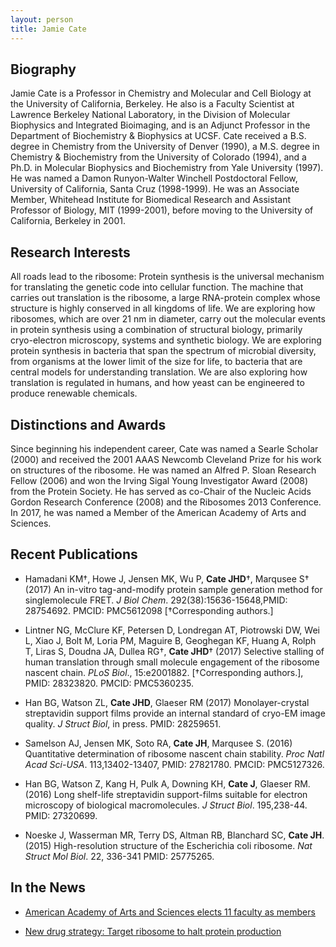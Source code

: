 ```yaml
---
layout: person
title: Jamie Cate
---
```


## Biography

Jamie Cate is a Professor in Chemistry and Molecular and Cell Biology at the University of California, Berkeley. He also is a Faculty Scientist at Lawrence Berkeley National Laboratory, in the Division of Molecular Biophysics and Integrated Bioimaging, and is an Adjunct Professor in the Department of Biochemistry & Biophysics at UCSF. Cate received a B.S. degree in Chemistry from the University of Denver (1990), a M.S. degree in Chemistry & Biochemistry from the University of Colorado (1994), and a Ph.D. in Molecular Biophysics and Biochemistry from Yale University (1997). He was named a Damon Runyon-Walter Winchell Postdoctoral Fellow, University of California, Santa Cruz (1998-1999). He was an Associate Member, Whitehead Institute for Biomedical Research and Assistant Professor of Biology, MIT (1999-2001), before moving to the University of California, Berkeley in 2001.


## Research Interests

All roads lead to the ribosome: Protein synthesis is the universal mechanism for translating the genetic code into cellular function. The machine that carries out translation is the ribosome, a large RNA-protein complex whose structure is highly conserved in all kingdoms of life. We are exploring how ribosomes, which are over 21 nm in diameter, carry out the molecular events in protein synthesis using a combination of structural biology, primarily cryo-electron microscopy, systems and synthetic biology. We are exploring protein synthesis in bacteria that span the spectrum of microbial diversity, from organisms at the lower limit of the size for life, to bacteria that are central models for understanding translation. We are also exploring how translation is regulated in humans, and how yeast can be engineered to produce renewable chemicals.


## Distinctions and Awards

Since beginning his independent career, Cate was named a Searle Scholar (2000) and received the 2001 AAAS Newcomb Cleveland Prize for his work on structures of the ribosome. He was named an Alfred P. Sloan Research Fellow (2006) and won the Irving Sigal Young Investigator Award (2008) from the Protein Society. He has served as co-Chair of the Nucleic Acids Gordon Research Conference (2008) and the Ribosomes 2013 Conference. In 2017, he was named a Member of the American Academy of Arts and Sciences.


## Recent Publications

- Hamadani KM†, Howe J, Jensen MK, Wu P, **Cate JHD**†, Marqusee S† (2017) An in-vitro tag-and-modify protein sample generation method for singlemolecule FRET. *J Biol Chem*. 292(38):15636-15648,PMID: 28754692. PMCID: PMC5612098 [†Corresponding authors.]

- Lintner NG, McClure KF, Petersen D, Londregan AT, Piotrowski DW, Wei L, Xiao J, Bolt M, Loria PM, Maguire B, Geoghegan KF, Huang A, Rolph T, Liras S, Doudna JA, Dullea RG†, **Cate JHD**† (2017) Selective stalling of human translation through small molecule engagement of the ribosome nascent chain. *PLoS Biol*., 15:e2001882. [†Corresponding authors.], PMID: 28323820. PMCID: PMC5360235.

- Han BG, Watson ZL, **Cate JHD**, Glaeser RM (2017) Monolayer-crystal streptavidin support films provide an internal standard of cryo-EM image quality. *J Struct Biol*, in press. PMID: 28259651.

- Samelson AJ, Jensen MK, Soto RA, **Cate JH**, Marqusee S. (2016) Quantitative determination of ribosome nascent chain stability. *Proc Natl Acad Sci-USA*. 113,13402-13407, PMID: 27821780. PMCID: PMC5127326.

- Han BG, Watson Z, Kang H, Pulk A, Downing KH, **Cate J**, Glaeser RM. (2016) Long shelf-life streptavidin support-films suitable for electron microscopy of biological macromolecules. *J Struct Biol*. 195,238-44. PMID: 27320699.

- Noeske J, Wasserman MR, Terry DS, Altman RB, Blanchard SC, **Cate JH**. (2015) High-resolution structure of the Escherichia coli ribosome. *Nat Struct Mol Biol*. 22, 336-341 PMID: 25775265.


## In the News

- [American Academy of Arts and Sciences elects 11 faculty as members](http://news.berkeley.edu/2017/04/12/american-academy-of-arts-and-sciences-elects-11-faculty-as-members/)

- [New drug strategy: Target ribosome to halt protein production](http://news.berkeley.edu/2017/03/21/new-drug-strategy-target-ribosome-to-halt-protein-production/)

